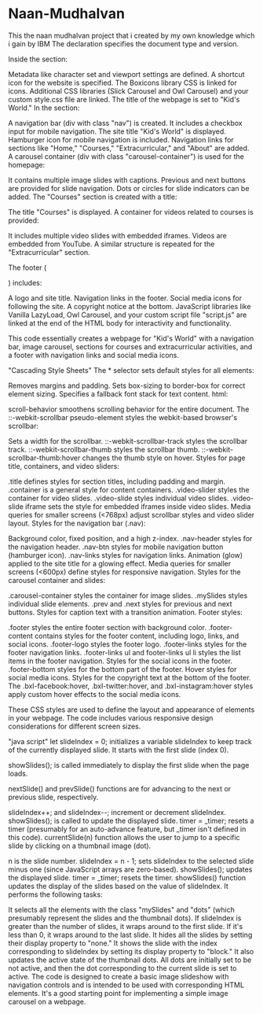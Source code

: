 # Naan-Mudhalvan
This the naan mudhalvan project that i created by my own knowledge which i gain by IBM
The <!DOCTYPE html> declaration specifies the document type and version.

Inside the <head> section:

Metadata like character set and viewport settings are defined.
A shortcut icon for the website is specified.
The Boxicons library CSS is linked for icons.
Additional CSS libraries (Slick Carousel and Owl Carousel) and your custom style.css file are linked.
The title of the webpage is set to "Kid's World."
In the <body> section:

A navigation bar (div with class "nav") is created.
It includes a checkbox input for mobile navigation.
The site title "Kid's World" is displayed.
Hamburger icon for mobile navigation is included.
Navigation links for sections like "Home," "Courses," "Extracurricular," and "About" are added.
A carousel container (div with class "carousel-container") is used for the homepage:

It contains multiple image slides with captions.
Previous and next buttons are provided for slide navigation.
Dots or circles for slide indicators can be added.
The "Courses" section is created with a title:

The title "Courses" is displayed.
A container for videos related to courses is provided:

It includes multiple video slides with embedded iframes.
Videos are embedded from YouTube.
A similar structure is repeated for the "Extracurricular" section.

The footer (<footer>) includes:

A logo and site title.
Navigation links in the footer.
Social media icons for following the site.
A copyright notice at the bottom.
JavaScript libraries like Vanilla LazyLoad, Owl Carousel, and your custom script file "script.js" are linked at the end of the HTML body for interactivity and functionality.

This code essentially creates a webpage for "Kid's World" with a navigation bar, image carousel, sections for courses and extracurricular activities, and a footer with navigation links and social media icons.

"Cascading Style Sheets"
The * selector sets default styles for all elements:

Removes margins and padding.
Sets box-sizing to border-box for correct element sizing.
Specifies a fallback font stack for text content.
html:

scroll-behavior smoothens scrolling behavior for the entire document.
The ::-webkit-scrollbar pseudo-element styles the webkit-based browser's scrollbar:

Sets a width for the scrollbar.
::-webkit-scrollbar-track styles the scrollbar track.
::-webkit-scrollbar-thumb styles the scrollbar thumb.
::-webkit-scrollbar-thumb:hover changes the thumb style on hover.
Styles for page title, containers, and video sliders:

.title defines styles for section titles, including padding and margin.
.container is a general style for content containers.
.video-slider styles the container for video slides.
.video-slide styles individual video slides.
.video-slide iframe sets the style for embedded iframes inside video slides.
Media queries for smaller screens (<768px) adjust scrollbar styles and video slider layout.
Styles for the navigation bar (.nav):

Background color, fixed position, and a high z-index.
.nav-header styles for the navigation header.
.nav-btn styles for mobile navigation button (hamburger icon).
.nav-links styles for navigation links.
Animation (glow) applied to the site title for a glowing effect.
Media queries for smaller screens (<600px) define styles for responsive navigation.
Styles for the carousel container and slides:

.carousel-container styles the container for image slides.
.mySlides styles individual slide elements.
.prev and .next styles for previous and next buttons.
Styles for caption text with a transition animation.
Footer styles:

.footer styles the entire footer section with background color.
.footer-content contains styles for the footer content, including logo, links, and social icons.
.footer-logo styles the footer logo.
.footer-links styles for the footer navigation links.
.footer-links ul and footer-links ul li styles the list items in the footer navigation.
Styles for the social icons in the footer.
.footer-bottom styles for the bottom part of the footer.
Hover styles for social media icons.
Styles for the copyright text at the bottom of the footer.
The .bxl-facebook:hover, .bxl-twitter:hover, and .bxl-instagram:hover styles apply custom hover effects to the social media icons.

These CSS styles are used to define the layout and appearance of elements in your webpage. The code includes various responsive design considerations for different screen sizes.

"java script"
let slideIndex = 0; initializes a variable slideIndex to keep track of the currently displayed slide. It starts with the first slide (index 0).

showSlides(); is called immediately to display the first slide when the page loads.

nextSlide() and prevSlide() functions are for advancing to the next or previous slide, respectively.

slideIndex++; and slideIndex--; increment or decrement slideIndex.
showSlides(); is called to update the displayed slide.
timer = _timer; resets a timer (presumably for an auto-advance feature, but _timer isn't defined in this code).
currentSlide(n) function allows the user to jump to a specific slide by clicking on a thumbnail image (dot).

n is the slide number.
slideIndex = n - 1; sets slideIndex to the selected slide minus one (since JavaScript arrays are zero-based).
showSlides(); updates the displayed slide.
timer = _timer; resets the timer.
showSlides() function updates the display of the slides based on the value of slideIndex. It performs the following tasks:

It selects all the elements with the class "mySlides" and "dots" (which presumably represent the slides and the thumbnail dots).
If slideIndex is greater than the number of slides, it wraps around to the first slide. If it's less than 0, it wraps around to the last slide.
It hides all the slides by setting their display property to "none."
It shows the slide with the index corresponding to slideIndex by setting its display property to "block."
It also updates the active state of the thumbnail dots. All dots are initially set to be not active, and then the dot corresponding to the current slide is set to active.
The code is designed to create a basic image slideshow with navigation controls and is intended to be used with corresponding HTML elements. It's a good starting point for implementing a simple image carousel on a webpage.
